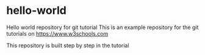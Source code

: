 # hello-world
Hello world repository for git tutorial
This is an example repository for the git tutorials on https://www.w3schools.com

This repository is built step by step in the tutorial